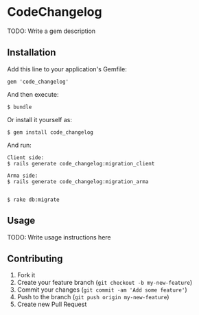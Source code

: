 # CodeChangelog

TODO: Write a gem description

## Installation

Add this line to your application's Gemfile:

    gem 'code_changelog'

And then execute:

    $ bundle

Or install it yourself as:

    $ gem install code_changelog

And run:

    Client side:
    $ rails generate code_changelog:migration_client

    Arma side:
    $ rails generate code_changelog:migration_arma


    $ rake db:migrate
## Usage

TODO: Write usage instructions here

## Contributing

1. Fork it
2. Create your feature branch (`git checkout -b my-new-feature`)
3. Commit your changes (`git commit -am 'Add some feature'`)
4. Push to the branch (`git push origin my-new-feature`)
5. Create new Pull Request
